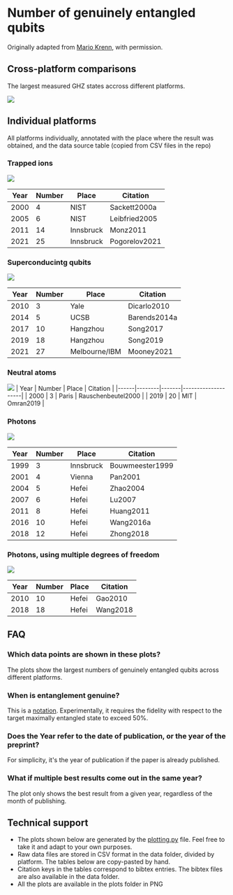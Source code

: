 # Number of genuinely entangled qubits
Originally adapted from [Mario Krenn](https://mariokrenn.wordpress.com/2021/01/29/reference-list-for-records-in-large-entanglement-generation-number-of-qubits-in-ghz-states/), with permission.
## Cross-platform comparisons
The largest measured GHZ states accross different platforms. 

![](plots/combined.png)



## Individual platforms

All platforms individually, annotated with the place where the result was obtained, and the data source table (copied from CSV files in the repo)

### Trapped ions

![](plots/ions.png)

| Year | Number | Place     | Citation      | 
|------|--------|-----------|---------------| 
| 2000 | 4      | NIST      | Sackett2000a  | 
| 2005 | 6      | NIST      | Leibfried2005 | 
| 2011 | 14     | Innsbruck | Monz2011      | 
| 2021 | 25     | Innsbruck | Pogorelov2021 | 

### Superconducintg qubits
![](plots/superconducting.png)

| Year | Number | Place         | Citation     | 
|------|--------|---------------|--------------| 
| 2010 | 3      | Yale          | Dicarlo2010  | 
| 2014 | 5      | UCSB          | Barends2014a | 
| 2017 | 10     | Hangzhou      | Song2017     | 
| 2019 | 18     | Hangzhou      | Song2019     | 
| 2021 | 27     | Melbourne/IBM | Mooney2021   | 

### Neutral atoms
![](plots/neutrals.png)
| Year | Number | Place | Citation           | 
|------|--------|-------|--------------------| 
| 2000 | 3      | Paris | Rauschenbeutel2000 | 
| 2019 | 20     | MIT   | Omran2019          | 


### Photons

![](plots/photons.png)

| Year | Number | Place     | Citation        | 
|------|--------|-----------|-----------------| 
| 1999 | 3      | Innsbruck | Bouwmeester1999 | 
| 2001 | 4      | Vienna    | Pan2001         | 
| 2004 | 5      | Hefei     | Zhao2004        | 
| 2007 | 6      | Hefei     | Lu2007          | 
| 2011 | 8      | Hefei     | Huang2011       | 
| 2016 | 10     | Hefei     | Wang2016a       | 
| 2018 | 12     | Hefei     | Zhong2018       | 



### Photons, using multiple degrees of freedom

![](plots/multi_dof_photons.png)

| Year | Number | Place | Citation | 
|------|--------|-------|----------| 
| 2010 | 10     | Hefei | Gao2010  | 
| 2018 | 18     | Hefei | Wang2018 | 


## FAQ
### Which data points are shown in these plots?

The plots show the largest numbers of genuinely entangled qubits across different platforms.

### When is entanglement genuine?

This is a [notation](https://en.wikipedia.org/wiki/Multipartite_entanglement). Experimentally, it requires the fidelity with respect to the target maximally entangled state to exceed 50%.

### Does the Year refer to the date of publication, or the year of the preprint?
For simplicity, it's the year of publication if the paper is already published. 

### What if multiple best results come out in the same year?
The plot only shows the best result from a given year, regardless of the month of publishing.

## Technical support
- The plots shown below are generated by the [plotting.py](plotting.py) file. Feel free to take it and adapt to your own purposes.
- Raw data files are stored in CSV format in the data folder, divided by platform. The tables below are copy-pasted by hand.
- Citation keys in the tables correspond to bibtex entries. The bibtex files are also available in the data folder.
- All the plots are available in the plots folder in PNG

